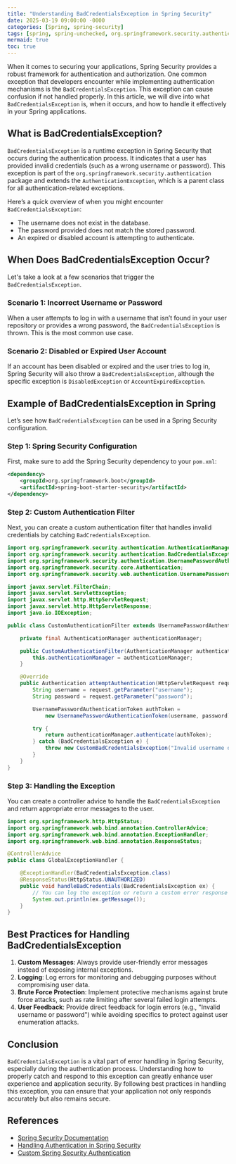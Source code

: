 ```yaml
---
title: "Understanding BadCredentialsException in Spring Security"
date: 2025-03-19 09:00:00 -0000
categories: [Spring, spring-security]
tags: [spring, spring-unchecked, org.springframework.security.authentication]
mermaid: true
toc: true
---
```



When it comes to securing your applications, Spring Security provides a robust framework for authentication and authorization. One common exception that developers encounter while implementing authentication mechanisms is the `BadCredentialsException`. This exception can cause confusion if not handled properly. In this article, we will dive into what `BadCredentialsException` is, when it occurs, and how to handle it effectively in your Spring applications.

## What is BadCredentialsException?

`BadCredentialsException` is a runtime exception in Spring Security that occurs during the authentication process. It indicates that a user has provided invalid credentials (such as a wrong username or password). This exception is part of the `org.springframework.security.authentication` package and extends the `AuthenticationException`, which is a parent class for all authentication-related exceptions.

Here’s a quick overview of when you might encounter `BadCredentialsException`:

- The username does not exist in the database.
- The password provided does not match the stored password.
- An expired or disabled account is attempting to authenticate.

## When Does BadCredentialsException Occur?

Let's take a look at a few scenarios that trigger the `BadCredentialsException`.

### Scenario 1: Incorrect Username or Password

When a user attempts to log in with a username that isn’t found in your user repository or provides a wrong password, the `BadCredentialsException` is thrown. This is the most common use case.

### Scenario 2: Disabled or Expired User Account

If an account has been disabled or expired and the user tries to log in, Spring Security will also throw a `BadCredentialsException`, although the specific exception is `DisabledException` or `AccountExpiredException`.

## Example of BadCredentialsException in Spring

Let’s see how `BadCredentialsException` can be used in a Spring Security configuration.

### Step 1: Spring Security Configuration

First, make sure to add the Spring Security dependency to your `pom.xml`:

```xml
<dependency>
    <groupId>org.springframework.boot</groupId>
    <artifactId>spring-boot-starter-security</artifactId>
</dependency>
```

### Step 2: Custom Authentication Filter

Next, you can create a custom authentication filter that handles invalid credentials by catching `BadCredentialsException`.

```java
import org.springframework.security.authentication.AuthenticationManager;
import org.springframework.security.authentication.BadCredentialsException;
import org.springframework.security.authentication.UsernamePasswordAuthenticationToken;
import org.springframework.security.core.Authentication;
import org.springframework.security.web.authentication.UsernamePasswordAuthenticationFilter;

import javax.servlet.FilterChain;
import javax.servlet.ServletException;
import javax.servlet.http.HttpServletRequest;
import javax.servlet.http.HttpServletResponse;
import java.io.IOException;

public class CustomAuthenticationFilter extends UsernamePasswordAuthenticationFilter {

    private final AuthenticationManager authenticationManager;

    public CustomAuthenticationFilter(AuthenticationManager authenticationManager) {
        this.authenticationManager = authenticationManager;
    }

    @Override
    public Authentication attemptAuthentication(HttpServletRequest request, HttpServletResponse response) {
        String username = request.getParameter("username");
        String password = request.getParameter("password");

        UsernamePasswordAuthenticationToken authToken = 
            new UsernamePasswordAuthenticationToken(username, password);

        try {
            return authenticationManager.authenticate(authToken);
        } catch (BadCredentialsException e) {
            throw new CustomBadCredentialsException("Invalid username or password");
        }
    }
}
```

### Step 3: Handling the Exception

You can create a controller advice to handle the `BadCredentialsException` and return appropriate error messages to the user.

```java
import org.springframework.http.HttpStatus;
import org.springframework.web.bind.annotation.ControllerAdvice;
import org.springframework.web.bind.annotation.ExceptionHandler;
import org.springframework.web.bind.annotation.ResponseStatus;

@ControllerAdvice
public class GlobalExceptionHandler {

    @ExceptionHandler(BadCredentialsException.class)
    @ResponseStatus(HttpStatus.UNAUTHORIZED)
    public void handleBadCredentials(BadCredentialsException ex) {
        // You can log the exception or return a custom error response
        System.out.println(ex.getMessage());
    }
}
```

## Best Practices for Handling BadCredentialsException

1. **Custom Messages**: Always provide user-friendly error messages instead of exposing internal exceptions.
2. **Logging**: Log errors for monitoring and debugging purposes without compromising user data.
3. **Brute Force Protection**: Implement protective mechanisms against brute force attacks, such as rate limiting after several failed login attempts.
4. **User Feedback**: Provide direct feedback for login errors (e.g., "Invalid username or password") while avoiding specifics to protect against user enumeration attacks.

## Conclusion

`BadCredentialsException` is a vital part of error handling in Spring Security, especially during the authentication process. Understanding how to properly catch and respond to this exception can greatly enhance user experience and application security. By following best practices in handling this exception, you can ensure that your application not only responds accurately but also remains secure.

## References

- [Spring Security Documentation](https://docs.spring.io/spring-security/site/docs/current/reference/html5/)
- [Handling Authentication in Spring Security](https://www.baeldung.com/spring-security-authentication-and-access-control)
- [Custom Spring Security Authentication](https://www.baeldung.com/spring-security-authentication-provider)